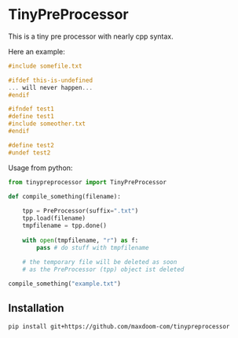 TinyPreProcessor
================

This is a tiny pre processor with nearly cpp syntax.

Here an example:

```c
#include somefile.txt

#ifdef this-is-undefined
... will never happen...
#endif

#ifndef test1
#define test1
#include someother.txt
#endif

#define test2
#undef test2
```

Usage from python:

```py
from tinypreprocessor import TinyPreProcessor

def compile_something(filename):
    
    tpp = PreProcessor(suffix=".txt")
    tpp.load(filename)
    tmpfilename = tpp.done()
    
    with open(tmpfilename, "r") as f:
        pass # do stuff with tmpfilename
    
    # the temporary file will be deleted as soon
    # as the PreProcessor (tpp) object ist deleted

compile_something("example.txt")
```

Installation
------------

```sh
pip install git+https://github.com/maxdoom-com/tinypreprocessor
```
